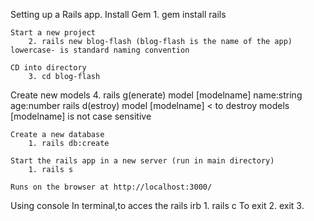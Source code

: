Setting up a Rails app. 
    Install Gem
        1. gem install rails
    
    Start a new project
        2. rails new blog-flash (blog-flash is the name of the app) lowercase- is standard naming convention
   
    CD into directory
        3. cd blog-flash
   
   Create new models 
        4. rails g(enerate) model [modelname] name:string age:number
            rails d(estroy) model [modelname] < to destroy models
                        [modelname] is not case sensitive 
    
    Create a new database
        1. rails db:create
    
    Start the rails app in a new server (run in main directory)
        1. rails s

    Runs on the browser at http://localhost:3000/ 

Using console 
    In terminal,to acces the rails irb
        1. rails c
    To exit
        2. exit 
        3. 
